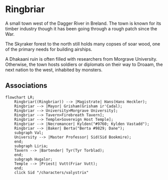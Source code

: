 # Ringbriar

A small town west of the Dagger River in Breland. The town is known for its timber industry though it has been going through a rough patch since the War.

The Skyraker forest to the north still holds many copses of soar wood, one of the primary needs for building airships.

A Dhakaani ruin is often filled with researchers from Morgrave University. Otherwise, the town hosts soldiers or diplomats on their way to Droaam, the next nation to the west, inhabited by monsters.

## Associations

```mermaid
flowchart LR;
    Ringbriar((Ringbriar)) --> |Magistrate| Hans(Hans Heckler);
    Ringbriar --> |Mayor| Grisham(Grisham ir'Cadal);
    Ringbriar --> University>Morgrave University];
    Ringbriar --> Tavern>Firebreath Tavern];
    Ringbriar --> Temple>Sovereign Host Temple];
    Ringbriar --> |Necromancer| Kylden("#9760; Kylden Vastadd");
    Ringbriar --> |Baker| Berta("Berta #9829; Dane");
    subgraph Val;
    University --> |Master Professor| Sid(Sid Bookmire);
    end;
    subgraph Liria;
    Tavern --> |Bartender| Tyr(Tyr Torblad);
    end;
    subgraph Hugalor;
    Temple --> |Priest| Vutt(Friar Vutt);
    end;
    click Sid "/characters/valystrix"
```
